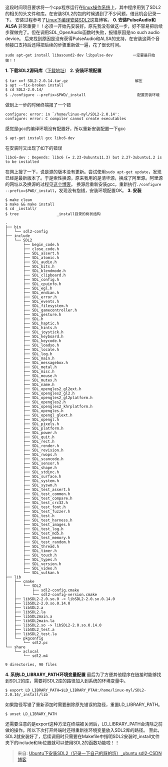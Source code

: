 这段时间项目要求将一个cpp程序运行在[linux操作系统](https://so.csdn.net/so/search?q=linux%E6%93%8D%E4%BD%9C%E7%B3%BB%E7%BB%9F&spm=1001.2101.3001.7020)上，其中程序用到了SDL2的相关的头文件和库。在安装SDL2的包的时候遇到了不少问题，借此机会记录一下。
安装过程参考了[Linux下编译安装SDL2](https://blog.csdn.net/xiaolong1126626497/article/details/105761548?ops_request_misc=%257B%2522request%255Fid%2522%253A%2522162916320016780255294304%2522%252C%2522scm%2522%253A%252220140713.130102334.pc%255Fall.%2522%257D&request_id=162916320016780255294304&biz_id=0&utm_medium=distribute.pc_search_result.none-task-blog-2~all~first_rank_v2~hot_rank-10-105761548.first_rank_v2_pc_rank_v29&utm_term=sdl2%E5%AE%89%E8%A3%85&spm=1018.2226.3001.4187)这篇博客。
**0. 安装PulseAudio和ALSA**
非常重要！！必须一开始先安装好。原先我没有做这一步，好不容易把后续步骤做完了。但在调用SDL_OpenAudio函数时失败，报错原因是no such audio device。 后来找到原因是没有获得PulseAudio和ALSA的支持，在安装这两个音频接口支持后还得把后续的步骤重新做一遍，花了很长时间。
```
sudo apt-get install libasound2-dev libpulse-dev         一定要最开始做！！
```
**1. 下载SDL2源码库**（[下载地址](https://www.linuxfromscratch.org/blfs/view/cvs/multimedia/sdl2.html)）
**2. 安装环境配置**
```
$ tar xvf SDL2-2.0.14.tar.gz                              解压   
$ apt --fix-broken install        
$ cd SDL2-2.0.14/
$ ./configure --prefix=$PWD/_install                       配置安装环境
```
做到上一步的时候终端报了一个错
```
configure: error: in `/home/linux-myl/SDL2-2.0.14':
configure: error: C compiler cannot create executables
```
感觉是gcc的编译环境没有配置好，所以重新安装配置一下gcc
```
$ apt-get install gcc libc6-dev
```
在安装时又出现了如下的错误
```
libc6-dev : Depends: libc6 (= 2.23-0ubuntu11.3) but 2.27-3ubuntu1.2 is to be installed
```
在网上搜了一下，说是源的版本没有更新。尝试使用`sudo apt-get update`，发现已经是最新版本了。于是索性换源，原来我用的是清华源，换成了阿里源。阿里源的网址以及换源的过程见[这个博客](https://blog.csdn.net/qq_35451572/article/details/79516563)。
换源后重新安装gcc，重新执行`./configure --prefix=$PWD/_install`，发现没有抱错，安装环境配置OK。
**3. 安装**
```
$ make clean
$ make && make install
$ cd _install/
$ tree                 _install目录的树状结构

.
├── bin
│   └── sdl2-config
├── include
│   └── SDL2
│       ├── begin_code.h
│       ├── close_code.h
│       ├── SDL_assert.h
│       ├── SDL_atomic.h
│       ├── SDL_audio.h
│       ├── SDL_bits.h
│       ├── SDL_blendmode.h
│       ├── SDL_clipboard.h
│       ├── SDL_config.h
│       ├── SDL_cpuinfo.h
│       ├── SDL_egl.h
│       ├── SDL_endian.h
│       ├── SDL_error.h
│       ├── SDL_events.h
│       ├── SDL_filesystem.h
│       ├── SDL_gamecontroller.h
│       ├── SDL_gesture.h
│       ├── SDL.h
│       ├── SDL_haptic.h
│       ├── SDL_hints.h
│       ├── SDL_joystick.h
│       ├── SDL_keyboard.h
│       ├── SDL_keycode.h
│       ├── SDL_loadso.h
│       ├── SDL_locale.h
│       ├── SDL_log.h
│       ├── SDL_main.h
│       ├── SDL_messagebox.h
│       ├── SDL_metal.h
│       ├── SDL_misc.h
│       ├── SDL_mouse.h
│       ├── SDL_mutex.h
│       ├── SDL_name.h
│       ├── SDL_opengles2_gl2ext.h
│       ├── SDL_opengles2_gl2.h
│       ├── SDL_opengles2_gl2platform.h
│       ├── SDL_opengles2.h
│       ├── SDL_opengles2_khrplatform.h
│       ├── SDL_opengles.h
│       ├── SDL_opengl_glext.h
│       ├── SDL_opengl.h
│       ├── SDL_pixels.h
│       ├── SDL_platform.h
│       ├── SDL_power.h
│       ├── SDL_quit.h
│       ├── SDL_rect.h
│       ├── SDL_render.h
│       ├── SDL_revision.h
│       ├── SDL_rwops.h
│       ├── SDL_scancode.h
│       ├── SDL_sensor.h
│       ├── SDL_shape.h
│       ├── SDL_stdinc.h
│       ├── SDL_surface.h
│       ├── SDL_system.h
│       ├── SDL_syswm.h
│       ├── SDL_test_assert.h
│       ├── SDL_test_common.h
│       ├── SDL_test_compare.h
│       ├── SDL_test_crc32.h
│       ├── SDL_test_font.h
│       ├── SDL_test_fuzzer.h
│       ├── SDL_test.h
│       ├── SDL_test_harness.h
│       ├── SDL_test_images.h
│       ├── SDL_test_log.h
│       ├── SDL_test_md5.h
│       ├── SDL_test_memory.h
│       ├── SDL_test_random.h
│       ├── SDL_thread.h
│       ├── SDL_timer.h
│       ├── SDL_touch.h
│       ├── SDL_types.h
│       ├── SDL_version.h
│       ├── SDL_video.h
│       └── SDL_vulkan.h
├── lib
│   ├── cmake
│   │   └── SDL2
│   │       ├── sdl2-config.cmake
│   │       └── sdl2-config-version.cmake
│   ├── libSDL2-2.0.so.0 -> libSDL2-2.0.so.0.14.0
│   ├── libSDL2-2.0.so.0.14.0
│   ├── libSDL2.a
│   ├── libSDL2.la
│   ├── libSDL2main.a
│   ├── libSDL2main.la
│   ├── libSDL2.so -> libSDL2-2.0.so.0.14.0
│   ├── libSDL2_test.a
│   ├── libSDL2_test.la
│   └── pkgconfig
│       └── sdl2.pc
└── share
    └── aclocal
        └── sdl2.m4

9 directories, 90 files
```
**4. 系统LD_LIBRARY_PATH环境变量配置**
最后为了方便其他程序在链接时能够找到SDL2的库，需要将SDL2库的路径加入到系统的环境变量中。
```
$ export LD_LIBRARY_PATH=$LD_LIBRARY_PTAH:/home/linux-myl/SDL2-2.0.14/_install/lib
```
如果路径写错了重新添加时需要删除原先错误的路径，重置LD_LIBRARY_PATH。
```
$ unset LD_LIBRARY_PATH
```
还需要注意的是export这种方法在终端被关闭后，LD_LIBRARY_PATH会清除之前做的操作。所以下次打开终端时还得重新往环境变量放入SDL2库的路径。
至此，SDL2就安装好了，后续调用时只需要在Makefile中指明SDL2安装时_install文件夹下的include和lib位置就可以使用SDL2的函数功能啦！！

> 来自: [Ubuntu下安装SDL2（记录一下自己的踩的坑）_ubuntu sdl2-CSDN博客](https://blog.csdn.net/qq_40017011/article/details/119748492)


